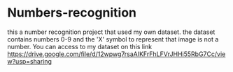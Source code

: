# Numbers-recognition
this a number recognition project that used my own dataset. the dataset contains numbers 0-9 and the 'X' symbol to represent that image is not a number. You can access to my dataset on this link  https://drive.google.com/file/d/12wpwg7rsaAIKFrFhLFVrJHHi55RbG7Cc/view?usp=sharing
